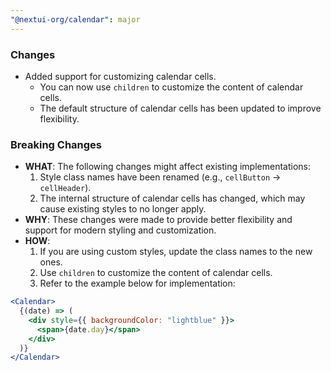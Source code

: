 ```yaml
---
"@nextui-org/calendar": major
---
```


### Changes
- Added support for customizing calendar cells.
  - You can now use `children` to customize the content of calendar cells.
  - The default structure of calendar cells has been updated to improve flexibility.

### Breaking Changes
- **WHAT**: The following changes might affect existing implementations:
  1. Style class names have been renamed (e.g., `cellButton` → `cellHeader`).
  2. The internal structure of calendar cells has changed, which may cause existing styles to no longer apply.
- **WHY**: These changes were made to provide better flexibility and support for modern styling and customization.
- **HOW**:
  1. If you are using custom styles, update the class names to the new ones.
  2. Use `children` to customize the content of calendar cells.
  3. Refer to the example below for implementation:

```jsx
<Calendar>
  {(date) => (
    <div style={{ backgroundColor: "lightblue" }}>
      <span>{date.day}</span>
    </div>
  )}
</Calendar>
```